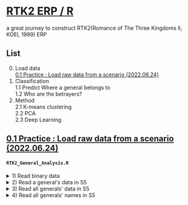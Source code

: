 # [RTK2 ERP / R](../../README.md#rtk2-erp)

a great journey to construct RTK2(Romance of The Three Kingdoms II, KOEI, 1989) ERP

## List

0. Load data  
  [0.1 Practice : Load raw data from a scenario (2022.06.24)](#01-practice--load-raw-data-from-a-scenario-20220624)
1. Classification  
  1.1 Predict Where a general belongs to  
  1.2 Who are the betrayers?  
2. Method  
  2.1 K-means clustering  
  2.2 PCA  
  2.3 Deep Learning


## [0.1 Practice : Load raw data from a scenario (2022.06.24)](#list)

#### `RTK2_General_Analysis.R`

  <details>
    <summary>1) Read binary data</summary>

  ```R
  setwd("{Working Directory}")

  path = "SCENARIO.DAT"
  read.filename <- file(path, "rb")
  bindata <- readBin(read.filename, raw(), n = 79385)
  head(bindata)                                               # ok
  ```
  ```
  [1] 00 00 bc 00 0b 0f
  ```
  </details>

  <details>
    <summary>2) Read a general's data in S5</summary>

  ```R
  # S5 data = 52946 ~ 61373 (43 term per 1 general)
  start = 52946 + 1
  end = 61373 + 1
  interval = 43
  bindata[start:(start + interval - 1)]                       # Cao Cao
  as.integer(bindata[start:(start + interval - 1)])           # hex → dec
  ```
  ```
  [1] 6c 0a 00 00 5f 5b 5f 3c 41 63 00 00 01 ff 00 01 01 00 10 27 e8 03 0a 00 00 9b 67 00 43 61 6f 20 43 61 6f 00 00 00 00 00 00 00 00

  [1] 108  10   0   0  95  91  95  60  65  99   0   0   1 255   0   1   1   0  16  39 232   3  10   0   0 155 103   0  67  97 111  32  67  97 111   0   0   0   0   0   0   0   0
  ```
  </details>

  <details>
    <summary>3) Read all generals' data in S5</summary>

  ```R
  s5bin <- matrix(bindata[start:end], ncol = 43, byrow = TRUE)
  head(s5bin)                                                 # ok
  ```
  ```
       [,1] [,2] [,3] [,4] [,5] [,6] [,7] [,8] [,9] [,10] [,11] [,12] [,13] [,14] [,15] [,16] [,17] [,18] [,19] [,20] [,21] [,22] [,23] [,24] [,25] [,26] [,27] [,28] [,29] [,30] [,31] [,32] [,33] [,34] [,35] [,36] [,37] [,38] [,39] [,40] [,41] [,42] [,43]
  [1,]   6c   0a   00   00   5f   5b   5f   3c   41    63    00    00    01    ff    00    01    01    00    10    27    e8    03    0a    00    00    9b    67    00    43    61    6f    20    43    61    6f    00    00    00    00    00    00    00    00
  [2,]   10   07   00   00   55   46   63   64   64    55    01    00    01    ff    00    32    02    00    10    27    e8    03    0a    00    00    a1    a1    00    4c    69    75    20    42    65    69    00    00    00    00    00    00    00    00
  [3,]   6a   09   00   00   59   57   62   62   4b    5f    02    00    01    ff    00    64    04    00    10    27    d0    07    14    00    00    b6    6c    00    53    75    6e    20    51    75    61    6e    00    00    00    00    00    00    00
  ……
  ```
  </details>

  <details>
    <summary>4) Read all generals' names in S5</summary>

  ```R
  s5name <- c()
  s5len = as.integer(end - start + 1) / interval              # 196
  for (i in 1:s5len) {
      s5name <- c(s5name, rawToChar(s5bin[i,29:43]))
  }
  s5name                                                      # Ok : Cao Cao ~ Chen Tai (196)
  ```
  ```
    [1] "Cao Cao"      "Liu Bei"      "Sun Quan"     "Meng Huo"     "Xin Pi"       "Cao Chun"     "Fu Gan"       "Jia Xu"       "Cheng Yu"     "Xiahou Dun"  
   [11] "Zhong Yao"    "Xu Zhu"       "Cao Ren"      "Cao Zhen"     "Zhang Lu"     "Hou Xuan"     "Hu Xin"       "Li Tong"      "Zhang Liao"   "Mi Zhu"      
   [21] "Xu Sheng"     "Yu Fan"       "Zhu Huan"     "Gan Ning"     "Zhou Fang"    "Zhou Tai"     "Lu Meng"      "Xiahou Yuan"  "Cao Hong"     "Zhao Yue"    
   [31] "Zhang Fei"    "Guan Yu"      "Ma Chao"      "Wang Kang"    "Cheng Bing"   "Zhang Xiu"    "Han Ze"       "Ling Tong"    "Yang Kai"     "Guan Ping"   
  ……
  [191] "Liu Pan"      "Lei Bu"       "Ling Bao"     "Wen Qin"      "Sun Li"       "Chen Tai"  
  ```

  </details>